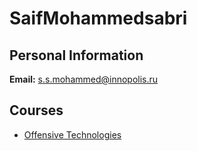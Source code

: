 






SaifMohammedsabri
=================






Personal Information
--------------------


**Email:** s.s.mohammed@innopolis.ru



Courses
-------


* [Offensive Technologies](https://eduwiki.innopolis.university/index.php/MSc:OffensiveTechnologies)










